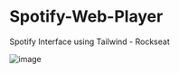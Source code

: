 # Spotify-Web-Player
 Spotify Interface using Tailwind - Rockseat
 
 
![image](https://user-images.githubusercontent.com/56097879/235799509-892f1ef8-7cb4-47ea-a5ab-d6758cab230e.png)
